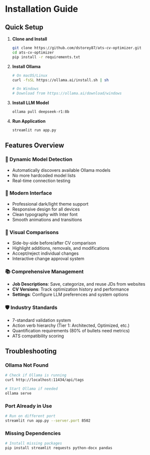 # Installation Guide

## Quick Setup

1. **Clone and Install**
   ```bash
   git clone https://github.com/dstorey87/ats-cv-optimizer.git
   cd ats-cv-optimizer
   pip install -r requirements.txt
   ```

2. **Install Ollama**
   ```bash
   # On macOS/Linux
   curl -fsSL https://ollama.ai/install.sh | sh
   
   # On Windows
   # Download from https://ollama.ai/download/windows
   ```

3. **Install LLM Model**
   ```bash
   ollama pull deepseek-r1:8b
   ```

4. **Run Application**
   ```bash
   streamlit run app.py
   ```

## Features Overview

### 🎯 Dynamic Model Detection
- Automatically discovers available Ollama models
- No more hardcoded model lists
- Real-time connection testing

### 🎨 Modern Interface
- Professional dark/light theme support
- Responsive design for all devices
- Clean typography with Inter font
- Smooth animations and transitions

### 👀 Visual Comparisons
- Side-by-side before/after CV comparison
- Highlight additions, removals, and modifications
- Accept/reject individual changes
- Interactive change approval system

### 📚 Comprehensive Management
- **Job Descriptions**: Save, categorize, and reuse JDs from websites
- **CV Versions**: Track optimization history and performance
- **Settings**: Configure LLM preferences and system options

### 🛡️ Industry Standards
- 7-standard validation system
- Action verb hierarchy (Tier 1: Architected, Optimized, etc.)
- Quantification requirements (80% of bullets need metrics)
- ATS compatibility scoring

## Troubleshooting

### Ollama Not Found
```bash
# Check if Ollama is running
curl http://localhost:11434/api/tags

# Start Ollama if needed
ollama serve
```

### Port Already in Use
```bash
# Run on different port
streamlit run app.py --server.port 8502
```

### Missing Dependencies
```bash
# Install missing packages
pip install streamlit requests python-docx pandas
```
